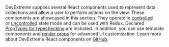 DevExtreme supplies several React components used to&nbsp;represent data collections and allow a&nbsp;user to&nbsp;perform actions on&nbsp;the view. These components are showcased in&nbsp;this section. They operate&nbsp;in [controlled](https://reactjs.org/docs/forms.html#controlled-components) or&nbsp;[uncontrolled](https://reactjs.org/docs/uncontrolled-components.html) state mode and can be&nbsp;used with Redux. Declared [PropTypes for typechecking](https://reactjs.org/docs/typechecking-with-proptypes.html) are included. In&nbsp;addition, you can use template components and [render props](https://reactjs.org/docs/render-props.html) for advanced&nbsp;UI customization. Learn more about DevExtreme React components&nbsp;on [GitHub](https://github.com/DevExpress/devextreme-react#readme).